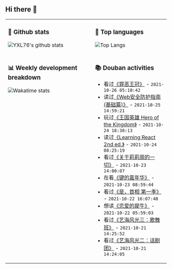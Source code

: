 ## Hi there 👋

<table>
<tr>
<td valign="top" width="54%">

### 🔭 Github stats

![YXL76's github stats](https://github-readme-stats.yxl76.vercel.app/api?username=YXL76&count_private=true&show_icons=true&include_all_commits=true&theme=prussian&line_height=28&disable_animations=true)

</td>

<td valign="top" width="46%">

### 🌱 Top languages

![Top Langs](https://github-readme-stats.yxl76.vercel.app/api/top-langs/?username=YXL76&layout=compact&theme=prussian&langs_count=8&hide=HTML,CSS,SCSS)

</td>
</tr>
<tr>
<td valign="top" width="54%">

### 📊 Weekly development breakdown

![Wakatime stats](https://github-readme-stats.yxl76.vercel.app/api/wakatime?username=YXL76&layout=compact&theme=prussian)


</td>
<td valign="top" width="46%">

### 📚 Douban activities

- 看过[《罪恶王冠》](http://movie.douban.com/subject/6518736/) - `2021-10-26 05:10:42`
- 读过[《Web安全防护指南(基础篇)》](https://book.douban.com/subject/30352827/) - `2021-10-25 14:59:21`
- 玩过[《王国英雄 Hero of the Kingdom》](http://www.douban.com/game/35011451/) - `2021-10-24 18:30:13`
- 读过[《Learning React 2nd ed.》](https://book.douban.com/subject/34887887/) - `2021-10-24 08:25:19`
- 看过[《关于莉莉周的一切》](http://movie.douban.com/subject/1292219/) - `2021-10-23 14:00:07`
- 在看[《键的嘉年华》](http://movie.douban.com/subject/35438216/) - `2021-10-23 08:59:44`
- 看过[《是，首相 第一季》](http://movie.douban.com/subject/1441948/) - `2021-10-22 16:07:48`
- 想读[《恋爱的犀牛》](https://book.douban.com/subject/27103796/) - `2021-10-22 05:59:03`
- 看过[《艺海风光三：歌舞班》](http://movie.douban.com/subject/2136259/) - `2021-10-21 14:25:52`
- 看过[《艺海风光二：话剧团》](http://movie.douban.com/subject/2136261/) - `2021-10-21 14:24:05`

</td>
</tr>
</table>

<!--
**YXL76/YXL76** is a ✨ _special_ ✨ repository because its `README.md` (this file) appears on your GitHub profile.

Here are some ideas to get you started:

- 🔭 I’m currently working on ...
- 🌱 I’m currently learning ...
- 👯 I’m looking to collaborate on ...
- 🤔 I’m looking for help with ...
- 💬 Ask me about ...
- 📫 How to reach me: ...
- 😄 Pronouns: ...
- ⚡ Fun fact: ...
-->
